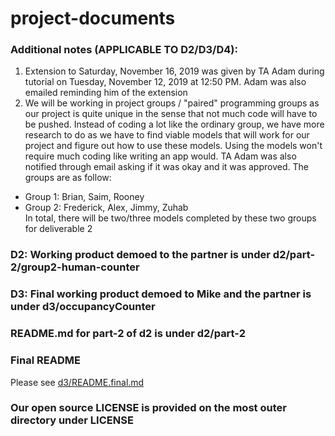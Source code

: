 # project-documents

### Additional notes (APPLICABLE TO D2/D3/D4):
1) Extension to Saturday, November 16, 2019 was given by TA Adam during tutorial on Tuesday, November 12, 2019 at 12:50 PM.  Adam was also emailed reminding him of the extension
2) We will be working in project groups / "paired" programming groups as our project is quite unique in the sense that not much code will have to be pushed.  Instead of coding a lot like the ordinary group, we have more research to do as we have to find viable models that will work for our project and figure out how to use these models.  Using the models won't require much coding like writing an app would.  TA Adam was also notified through email asking if it was okay and it was approved. 
The groups are as follow:  
* Group 1: Brian, Saim, Rooney
* Group 2: Frederick, Alex, Jimmy, Zuhab    
In total, there will be two/three models completed by these two groups for deliverable 2

### D2: Working product demoed to the partner is under d2/part-2/group2-human-counter

### D3: Final working product demoed to Mike and the partner is under d3/occupancyCounter

### README.md for part-2 of d2 is under d2/part-2 

### Final README
Please see [d3/README.final.md](https://github.com/csc301-fall-2019/team-project-chalmer-s-cards/blob/master/d3/README.final.md)

### Our open source LICENSE is provided on the most outer directory under LICENSE
